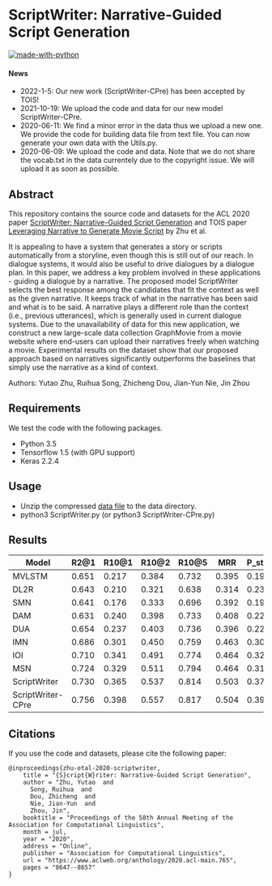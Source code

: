 # ScriptWriter: Narrative-Guided Script Generation

[![made-with-python](https://img.shields.io/badge/Made%20with-Python-red.svg)](#python)

#### News
- 2022-1-5: Our new work (ScriptWriter-CPre) has been accepted by TOIS!
- 2021-10-19: We upload the code and data for our new model ScriptWriter-CPre. 
- 2020-06-11: We find a minor error in the data thus we upload a new one. We provide the code for building data file from text file. You can now generate your own data with the Utils.py.
- 2020-06-09: We upload the code and data. Note that we do not share the vocab.txt in the data currentely due to the copyright issue. We will upload it as soon as possible.

## Abstract
This repository contains the source code and datasets for the ACL 2020 paper [ScriptWriter: Narrative-Guided Script Generation](https://www.aclweb.org/anthology/2020.acl-main.765.pdf) and TOIS paper [Leveraging Narrative to Generate Movie Script](https://dl.acm.org/doi/pdf/10.1145/3507356) by Zhu et al. <br>

It is appealing to have a system that generates a story or scripts automatically from a storyline, even though this is still out of our reach. In dialogue systems, it would also be useful to drive dialogues by a dialogue plan. In this paper, we address a key problem involved in these applications - guiding a dialogue by a narrative. The proposed model ScriptWriter selects the best response among the candidates that fit the context as well as the given narrative. It keeps track of what in the narrative has been said and what is to be said. A narrative plays a different role than the context (i.e., previous utterances), which is generally used in current dialogue systems. Due to the unavailability of data for this new application, we construct a new large-scale data collection GraphMovie from a movie website where end-users can upload their narratives freely when watching a movie. Experimental results on the dataset show that our proposed approach based on narratives significantly outperforms the baselines that simply use the narrative as a kind of context.

Authors: Yutao Zhu, Ruihua Song, Zhicheng Dou, Jian-Yun Nie, Jin Zhou

## Requirements
We test the code with the following packages. <br>
- Python 3.5 <br>
- Tensorflow 1.5 (with GPU support)<br>
- Keras 2.2.4 <br>

## Usage
- Unzip the compressed [data file](https://drive.google.com/file/d/1fJKI9fzUhPM2dKq2zAFWLbtltv6PT2wh/view?usp=sharing) to the data directory. <br>
- python3 ScriptWriter.py (or python3 ScriptWriter-CPre.py)

## Results
| Model             | R2@1  | R10@1 | R10@2 | R10@5 | MRR   | P_strict | P_weak | 
| ----------------- | ----- | ----- | ----- | ----- | ----- | -------- | ------ |
| MVLSTM            | 0.651 | 0.217 | 0.384 | 0.732 | 0.395 | 0.198    | 0.224  |
| DL2R              | 0.643 | 0.210 | 0.321 | 0.638 | 0.314 | 0.230    | 0.243  |
| SMN               | 0.641 | 0.176 | 0.333 | 0.696 | 0.392 | 0.197    | 0.236  |
| DAM               | 0.631 | 0.240 | 0.398 | 0.733 | 0.408 | 0.226    | 0.236  |
| DUA               | 0.654 | 0.237 | 0.403 | 0.736 | 0.396 | 0.223    | 0.251  |
| IMN               | 0.686 | 0.301 | 0.450 | 0.759 | 0.463 | 0.304    | 0.325  |
| IOI               | 0.710 | 0.341 | 0.491 | 0.774 | 0.464 | 0.324    | 0.337  |
| MSN               | 0.724 | 0.329 | 0.511 | 0.794 | 0.464 | 0.314    | 0.346  |
| ScriptWriter      | 0.730 | 0.365 | 0.537 | 0.814 | 0.503 | 0.373    | 0.383  |
| ScriptWriter-CPre | 0.756 | 0.398 | 0.557 | 0.817 | 0.504 | 0.392    | 0.409  | 

## Citations
If you use the code and datasets, please cite the following paper:  
```
@inproceedings{zhu-etal-2020-scriptwriter,
    title = "{S}cript{W}riter: Narrative-Guided Script Generation",
    author = "Zhu, Yutao  and
      Song, Ruihua  and
      Dou, Zhicheng  and
      Nie, Jian-Yun  and
      Zhou, Jin",
    booktitle = "Proceedings of the 58th Annual Meeting of the Association for Computational Linguistics",
    month = jul,
    year = "2020",
    address = "Online",
    publisher = "Association for Computational Linguistics",
    url = "https://www.aclweb.org/anthology/2020.acl-main.765",
    pages = "8647--8657"
}
```
